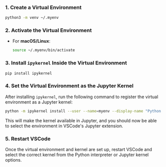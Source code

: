 ### 1. Create a Virtual Environment

```bash
python3 -m venv ~/.myenv
```

### 2. Activate the Virtual Environment

- For **macOS/Linux**:
  ```bash
  source ~/.myenv/bin/activate
  ```

### 3. Install `ipykernel` Inside the Virtual Environment

```bash
pip install ipykernel
```

### 4. Set the Virtual Environment as the Jupyter Kernel

After installing `ipykernel`, run the following command to register the virtual environment as a Jupyter kernel:

```bash
python -m ipykernel install --user --name=myenv --display-name "Python (myenv)"
```

This will make the kernel available in Jupyter, and you should now be able to select the environment in VSCode's Jupyter extension.

### 5. Restart VSCode

Once the virtual environment and kernel are set up, restart VSCode and select the correct kernel from the Python interpreter or Jupyter kernel options.
